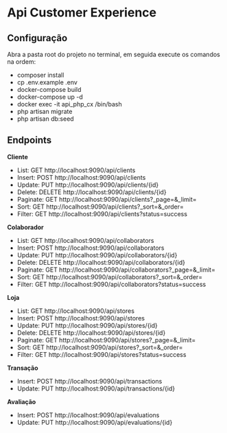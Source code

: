 # Api Customer Experience

## Configuração

Abra a pasta root do projeto no terminal, em seguida execute os comandos na ordem:
- composer install
- cp .env.example .env
- docker-compose build
- docker-compose up -d
- docker exec -it api_php_cx /bin/bash
- php artisan migrate
- php artisan db:seed

## Endpoints
**Cliente**
- List: GET http://localhost:9090/api/clients
- Insert: POST http://localhost:9090/api/clients
- Update: PUT http://localhost:9090/api/clients/{id}
- Delete: DELETE http://localhost:9090/api/clients/{id}
- Paginate: GET http://localhost:9090/api/clients?_page=&_limit=
- Sort: GET http://localhost:9090/api/clients?_sort=&_order=
- Filter: GET http://localhost:9090/api/clients?status=success

**Colaborador**
- List: GET http://localhost:9090/api/collaborators
- Insert: POST http://localhost:9090/api/collaborators
- Update: PUT http://localhost:9090/api/collaborators/{id}
- Delete: DELETE http://localhost:9090/api/collaborators/{id}
- Paginate: GET http://localhost:9090/api/collaborators?_page=&_limit=
- Sort: GET http://localhost:9090/api/collaborators?_sort=&_order=
- Filter: GET http://localhost:9090/api/collaborators?status=success

**Loja**
- List: GET http://localhost:9090/api/stores
- Insert: POST http://localhost:9090/api/stores
- Update: PUT http://localhost:9090/api/stores/{id}
- Delete: DELETE http://localhost:9090/api/stores/{id}
- Paginate: GET http://localhost:9090/api/stores?_page=&_limit=
- Sort: GET http://localhost:9090/api/stores?_sort=&_order=
- Filter: GET http://localhost:9090/api/stores?status=success


**Transação**
- Insert: POST http://localhost:9090/api/transactions
- Update: PUT http://localhost:9090/api/transactions/{id}


**Avaliação**
- Insert: POST http://localhost:9090/api/evaluations
- Update: PUT http://localhost:9090/api/evaluations/{id}

